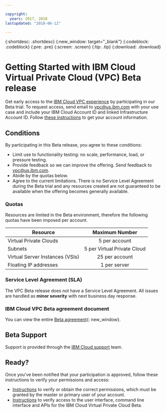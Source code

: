 ```yaml
---

copyright:
  years: 2017, 2018
lastupdated: "2018-06-12"

---
```


{:shortdesc: .shortdesc}
{:new_window: target="_blank"}
{:codeblock: .codeblock}
{:pre: .pre}
{:screen: .screen}
{:tip: .tip}
{:download: .download}

# Getting Started with IBM Cloud Virtual Private Cloud (VPC) Beta release

Get early access to the [IBM Cloud VPC experience](about-vpc-beta.html) by participating in our Beta trial. To request access, send email to [vpc@us.ibm.com](mailto:vpc@us.ibm.com) with your use case and include your IBM Cloud Account ID and linked Infrastructure Account ID. Follow [these instructions](how-to-get-account.html) to get your account information. 

## Conditions

By participating in this Beta release, you agree to these conditions:

* Limit use to functionality testing: no scale, performance, load, or pressure testing.
* Provide feedback so we can improve the offering. Send feedback to [vpc@us.ibm.com](mailto:vpc@us.ibm.com). 
* Abide by the quotas below. 
* Agree to the current limitations. There is no Service Level Agreement during the Beta trial and any resources created are not guaranteed to be available when the offering becomes generally available.

### Quotas

Resources are limited in the Beta environment, therefore the following quotas have been imposed per account.

|   Resource     | Maximum Number |
| ------- | :------: |
| Virtual Private Clouds | 5 per account|
| Subnets | 5 per Virtual Private Cloud |
| Virtual Server Instances (VSIs) | 25 per account |
| Floating IP addresses | 1 per server |

### Service Level Agreement (SLA)

The VPC Beta release does not have a Service Level Agreement. All issues are handled as **minor severity** with next business day response. 

### IBM Cloud VPC Beta agreement document

You can view the entire [Beta agreement](https://public.dhe.ibm.com/cloud/bluemix/network/vpc/beta_agreement_for_use.pdf){: new_window}.

## Beta Support

Support is provided through the [IBM Cloud support](https://console.bluemix.net/docs/support/index.html#contacting-support)  team. 

## Ready?

Once you've been notified that your participation is approved, follow these instructions to verify your permissions and access:

* [Instructions](vpc-user-permissions.html) to verify or obtain the correct permissions, which must be granted by the master or primary user of your account.
* [Instructions](how-to-verify-access.html) to verify access to the user interface, command line interface and APIs for the IBM Cloud Virtual Private Cloud Beta.

